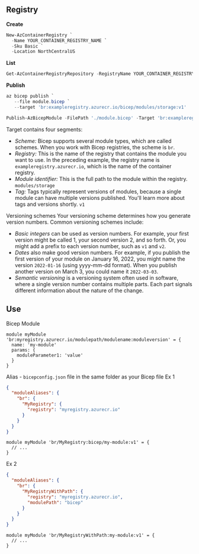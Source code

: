
## Registry
**Create**
```powershell
New-AzContainerRegistry `
  -Name YOUR_CONTAINER_REGISTRY_NAME `
  -Sku Basic `
  -Location NorthCentralUS
```

**List**
```powershell
Get-AzContainerRegistryRepository -RegistryName YOUR_CONTAINER_REGISTRY_NAME
```

**Publish**
```powershell
az bicep publish `
   --file module.bicep `
   --target 'br:exampleregistry.azurecr.io/bicep/modules/storage:v1'

Publish-AzBicepModule -FilePath './module.bicep' -Target 'br:exampleregistry.azurecr.io/bicep/modules/storage:v1  '
```

Target contains four segments:
- *Scheme:* Bicep supports several module types, which are called schemes. When you work with Bicep registries, the scheme is `br`.
- *Registry:* This is the name of the registry that contains the module you want to use. In the preceding example, the registry name is `exampleregistry.azurecr.io`, which is the name of the container registry.
- *Module identifier:* This is the full path to the module within the registry. `modules/storage`
- *Tag:* Tags typically represent versions of modules, because a single module can have multiple versions published. You'll learn more about tags and versions shortly. `v1`

Versioning schemes
Your versioning scheme determines how you generate version numbers. Common versioning schemes include:

- *Basic integers* can be used as version numbers. For example, your first version might be called 1, your second version 2, and so forth. Or, you might add a prefix to each version number, such as `v1` and `v2`.
- *Dates* also make good version numbers. For example, if you publish the first version of your module on January 16, 2022, you might name the version `2022-01-16` (using yyyy-mm-dd format). When you publish another version on March 3, you could name it `2022-03-03`.
- *Semantic versioning* is a versioning system often used in software, where a single version number contains multiple parts. Each part signals different information about the nature of the change.

## Use
Bicep Module
```bicep
module myModule 'br:myregistry.azurecr.io/modulepath/modulename:moduleversion' = {
  name: 'my-module'
  params: {
    moduleParameter1: 'value'
  }
}
```

Alias - `bicepconfig.json` file in the same folder as your Bicep file
Ex 1
```json
{
  "moduleAliases": {
    "br": {
      "MyRegistry": {
        "registry": "myregistry.azurecr.io"
      }
    }
  }
}
```

```bicep
module myModule 'br/MyRegistry:bicep/my-module:v1' = {
  // ...
}
```

Ex 2
```json
{
  "moduleAliases": {
    "br": {
      "MyRegistryWithPath": {
        "registry": "myregistry.azurecr.io",
        "modulePath": "bicep"
      }
    }
  }
}
```

```bicep
module myModule 'br/MyRegistryWithPath:my-module:v1' = {
  // ...
}
```

